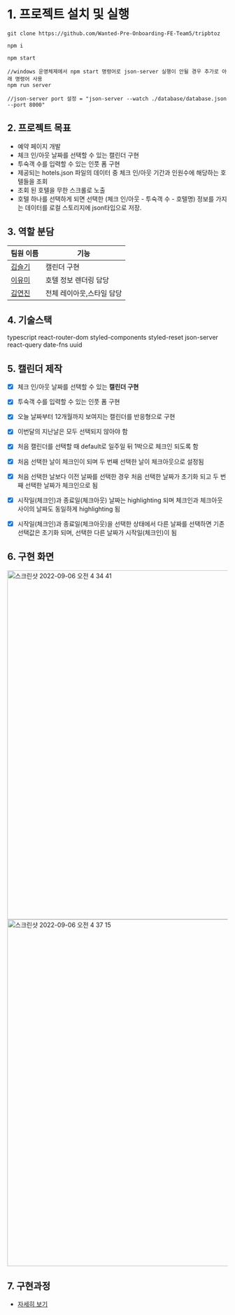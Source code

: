 # 1. 프로젝트 설치 및 실행

```
git clone https://github.com/Wanted-Pre-Onboarding-FE-Team5/tripbtoz

npm i

npm start

//windows 운영체제에서 npm start 명령어로 json-server 실행이 안될 경우 추가로 아래 명령어 사용
npm run server

//json-server port 설정 = "json-server --watch ./database/database.json --port 8000" 

```

## 2. 프로젝트 목표
- 예약 페이지 개발
- 체크 인/아웃 날짜를 선택할 수 있는 캘린더 구현
- 투숙객 수를 입력할 수 있는 인풋 폼 구현
- 제공되는 hotels.json 파일의 데이터 중 체크 인/아웃 기간과 인원수에 해당하는 호텔들을 조회
- 조회 된 호텔을 무한 스크롤로 노출
- 호텔 하나를 선택하게 되면 선택한 (체크 인/아웃 - 투숙객 수 - 호텔명) 정보를 가지는 데이터를 로컬 스토리지에 json타입으로 저장. 

## 3. 역할 분담

| 팀원 이름                               | 기능                                                                                                     |
| --------------------------------------- | -------------------------------------------------------------------------------------------------------- |
| [김슬기](https://github.com/sgsg9447)   | 캘린더 구현 |
| [이유미](https://github.com/ymStudyLog) | 호텔 정보 렌더링 담당 |
| [김연진](https://github.com/yunjink)    | 전체 레이아웃,스타일 담당 |


## 4. 기술스택

typescript 
react-router-dom
styled-components 
styled-reset 
json-server
react-query
date-fns
uuid

## 5. 캘린더 제작

- [x] 체크 인/아웃 날짜를 선택할 수 있는 **캘린더 구현**
- [x] 투숙객 수를 입력할 수 있는 인풋 폼 구현
- [x] 오늘 날짜부터 12개월까지 보여지는 캘린더를 반응형으로 구현
- [x] 이번달의 지난날은 모두 선택되지 않아야 함
- [x] 처음 캘린더를 선택할 때 default로 일주일 뒤 1박으로 체크인 되도록 함
- [x] 처음 선택한 날이 체크인이 되며 두 번째 선택한 날이 체크아웃으로 설정됨
- [x] 처음 선택한 날보다 이전 날짜를 선택한 경우 처음 선택한 날짜가 초기화 되고 두 번째 선택한 날짜가 체크인으로 됨
- [x] 시작일(체크인)과 종료일(체크아웃) 날짜는 highlighting 되며 체크인과 체크아웃 사이의 날짜도 동일하게 highlighting 됨
- [x] 시작일(체크인)과 종료일(체크아웃)을 선택한 상태에서 다른 날짜를 선택하면 기존 선택값은 초기화 되며, 선택한 다른 날짜가 시작일(체크인)이 됨


## 6. 구현 화면
<img width="797" alt="스크린샷 2022-09-06 오전 4 34 41" src="https://user-images.githubusercontent.com/87474789/188505765-e4211b8b-dec8-49bb-a263-6f3b722eef08.png">

<img width="792" alt="스크린샷 2022-09-06 오전 4 37 15" src="https://user-images.githubusercontent.com/87474789/188505922-4f95a970-7730-49a7-b2e8-a93f8706a65f.png">


## 7. 구현과정 
- [자세히 보기](https://velog.io/@sgsg9447/React-TS-Calendar-Without-Library)




